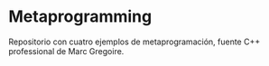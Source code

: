 # Metaprogramming
Repositorio con cuatro ejemplos de metaprogramación, fuente C++ professional de Marc Gregoire.
